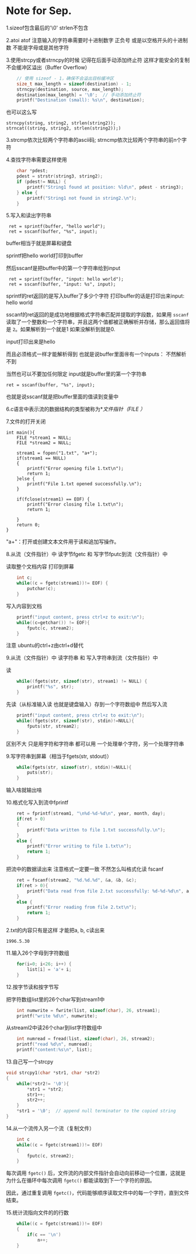 # Note for Sep.

1.sizeof包含最后的'\0' strlen不包含

2.atoi atof 注意输入的字符串需要时十进制数字 正负号 或是以空格开头的十进制数 不能是字母或是其他字符

3.使用strcpy或者strncpy的时候 记得在后面手动添加终止符 这样才能安全的复制 不会缓冲区溢出（Buffer Overflow）

```c
    // 使用 sizeof - 1，确保不会溢出目标缓冲区
    size_t max_length = sizeof(destination) - 1;
    strncpy(destination, source, max_length);
    destination[max_length] = '\0';  // 手动添加终止符
    printf("Destination (small): %s\n", destination);
```

也可以这么写

```
strncpy(string, string2, strlen(string2));
strncat((string, string2, strlen(string2));)
```

3.strcmp依次比较两个字符串的ascii码; strncmp依次比较两个字符串的前n个字符

4.查找字符串需要这样使用

```c
    char *pdest;
    pdest = strstr(string3, string2);
    if (pdest!= NULL) {
        printf("String1 found at position: %ld\n", pdest - string3);
    } else {
        printf("String1 not found in string2.\n");
    }
```

5.写入和读出字符串

```
 ret = sprintf(buffer, "hello world");
 ret = sscanf(buffer, "%s", input);
```

buffer相当于就是屏幕和键盘

sprintf把hello world打印到buffer

然后sscanf是把buffer中的第一个字符串给到input

```
 ret = sprintf(buffer, "input: hello world");
 ret = sscanf(buffer, "input: %s", input);
```

sprintf的ret返回的是写入buffer了多少个字符 打印buffer的话是打印出来input: hello world

sscanf的ret返回的是成功地根据格式字符串匹配并提取的字段数，如果用 `sscanf` 读取了一个整数和一个字符串，并且这两个值都被正确解析并存储，那么返回值将是 `2`。如果解析到一个就是1 如果没解析到就是0.

input打印出来是hello

而且必须格式一样才能解析得到 也就是说buffer里面🉐有一个inputs： 不然解析不到

当然也可以不要加任何限定 input就是buffer里的第一个字符串

```
ret = sscanf(buffer, "%s", input);
```

也就是说sscanf就是把buffer里面的值读到变量中

6.c语言中表示流的数据结构的类型被称为**文件指针（FILE  *）** 

7.文件的打开关闭

```
int main(){
    FILE *stream1 = NULL;
    FILE *stream2 = NULL;

    stream1 = fopen("1.txt", "a+");
    if(stream1 == NULL)
    {
        printf("Error opening file 1.txt\n");
        return 1;
    }else {
        printf("File 1.txt opened successfully.\n");
    }

    if(fclose(stream1) == EOF) {
        printf("Error closing file 1.txt\n");
        return 1;

    } 
    return 0;
}
```

"a+"：打开或创建文本文件用于读和追加写操作。

8.从流（文件指针）中 读字节fgetc  和 写字节fputc到流（文件指针）中

读取整个文档内容 打印到屏幕

```c
    int c;
	while((c = fgetc(stream1))!= EOF) {
        putchar(c);
    }
```

写入内容到文档

```c
    printf("input content, press ctrl+z to exit:\n");
    while((c=getchar()) != EOF){
        fputc(c, stream2);
    }
```

注意 ubuntu的ctrl+z由ctrl+d替代

9.从流（文件指针）中 读字符串 和 写入字符串到流（文件指针）中

读

```c
    while((fgets(str, sizeof(str), stream1) != NULL) {
        printf("%s", str);
    }
```

先读（从标准输入读 也就是键盘输入）存到一个字符数组中 然后写入流

```c
    printf("input content, press ctrl+z to exit:\n");
    while((fgets(str, sizeof(str), stdin)!=NULL){
        fputs(str, stream2);
    }
```

区别不大 只是用字符和字符串 都可以用 一个处理单个字符，另一个处理字符串

9.写字符串到屏幕（相当于fgets(str, stdout)）

```C
    while(fgets(str, sizeof(str), stdin)!=NULL){
        puts(str);
    }
```

输入啥就输出啥

10.格式化写入到流中fprintf

```c
    ret = fprintf(stream1, "\n%d-%d-%d\n", year, month, day);
    if(ret > 0)
    {
        printf("Data written to file 1.txt successfully.\n");
    }
    else {
        printf("Error writing to file 1.txt\n");
        return 1;
    }
```

把流中的数据读出来 注意格式一定要一致 不然怎么叫格式化读 fscanf

```c
    ret = fscanf(stream2, "%d.%d.%d", &a, &b, &c);
    if(ret > 0){
        printf("Data read from file 2.txt successfully: %d-%d-%d\n", a, b, c);
    }
    else {
        printf("Error reading from file 2.txt\n");
        return 1;
    }
```

2.txt的内容只有是这样 才能把a, b, c读出来

```
1996.5.30
```

11.输入26个字母到字符数组

```c
    for(i=0; i<26; i++) {
        list[i] = 'a'+ i;
    }
```

12.按字节读和按字节写

把字符数组list里的26个char写到stream1中

```c
    int numwrite = fwrite(list, sizeof(char), 26, stream1);
    printf("write %d\n", numwrite);
```

从streaml2中读26个char到list字符数组中

```c
    int numread = fread(list, sizeof(char), 26, stream2);
    printf("read %d\n", numread);
    printf("content:%s\n", list);
```

13.自己写一个strcpy

```c
void strcpy1(char *str1, char *str2)
{
    while(*str2!= '\0'){
        *str1 = *str2;
        str1++;
        str2++;
    }
    *str1 = '\0';  // append null terminator to the copied string
}
```

14.从一个流传入另一个流（复制文件）

```c
    int c
    while((c = fgetc(stream1))!= EOF)
    {
        fputc(c, stream2);
    }
```

每次调用 `fgetc()` 后，文件流的内部文件指针会自动向前移动一个位置，这就是为什么在循环中每次调用 `fgetc()` 都能读取到下一个字符的原因。

因此，通过重复调用 `fgetc()`，代码能够顺序读取文件中的每一个字符，直到文件结束。

15.统计流指向文件的的行数

```c
    while((c = fgetc(stream1))!= EOF)
    {
        if(c == '\n')
            n++;
    }
```

